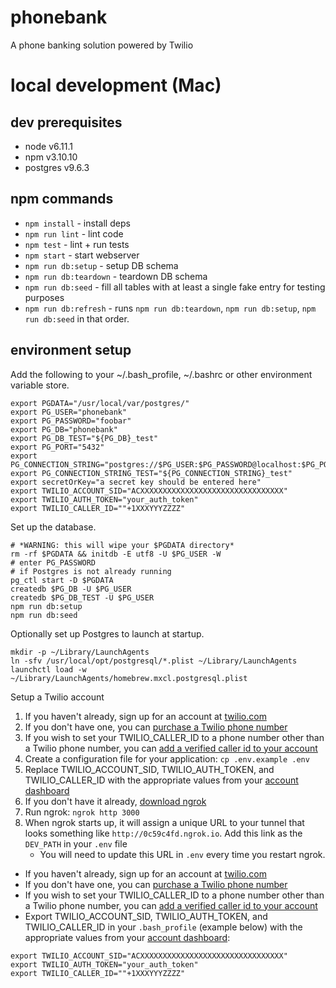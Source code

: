 # phonebank
A phone banking solution powered by Twilio

# local development (Mac)

## dev prerequisites
- node v6.11.1
- npm v3.10.10
- postgres v9.6.3

## npm commands
- `npm install` - install deps
- `npm run lint` - lint code
- `npm test` - lint + run tests
- `npm start` - start webserver
- `npm run db:setup` - setup DB schema
- `npm run db:teardown` - teardown DB schema
- `npm run db:seed` - fill all tables with at least a single fake entry for testing purposes
- `npm run db:refresh` - runs `npm run db:teardown`, `npm run db:setup`, `npm run db:seed` in that order.

## environment setup
Add the following to your ~/.bash_profile, ~/.bashrc or other environment variable store.
```
export PGDATA="/usr/local/var/postgres/"
export PG_USER="phonebank"
export PG_PASSWORD="foobar"
export PG_DB="phonebank"
export PG_DB_TEST="${PG_DB}_test"
export PG_PORT="5432"
export PG_CONNECTION_STRING="postgres://$PG_USER:$PG_PASSWORD@localhost:$PG_PORT/$PG_DB"
export PG_CONNECTION_STRING_TEST="${PG_CONNECTION_STRING}_test"
export secretOrKey="a secret key should be entered here"
export TWILIO_ACCOUNT_SID="ACXXXXXXXXXXXXXXXXXXXXXXXXXXXXXXXX"
export TWILIO_AUTH_TOKEN="your_auth_token"
export TWILIO_CALLER_ID=""+1XXXYYYZZZZ"
```

Set up the database.
```
# *WARNING: this will wipe your $PGDATA directory*
rm -rf $PGDATA && initdb -E utf8 -U $PG_USER -W
# enter PG_PASSWORD
# if Postgres is not already running
pg_ctl start -D $PGDATA
createdb $PG_DB -U $PG_USER
createdb $PG_DB_TEST -U $PG_USER
npm run db:setup
npm run db:seed
```

Optionally set up Postgres to launch at startup.
```
mkdir -p ~/Library/LaunchAgents
ln -sfv /usr/local/opt/postgresql/*.plist ~/Library/LaunchAgents
launchctl load -w ~/Library/LaunchAgents/homebrew.mxcl.postgresql.plist
```

Setup a Twilio account

1. If you haven't already, sign up for an account at [twilio.com](https://www.twilio.com)
2. If you don't have one, you can [purchase a Twilio phone number](https://www.twilio.com/console/phone-numbers/search)
3. If you wish to set your TWILIO_CALLER_ID to a phone number other than a Twilio phone number, you can [add a verified caller id to your account](https://www.twilio.com/console/phone-numbers/verified)
4. Create a configuration file for your application:
`cp .env.example .env`
5. Replace TWILIO_ACCOUNT_SID, TWILIO_AUTH_TOKEN, and TWILIO_CALLER_ID with the appropriate values from your [account dashboard](https://www.twilio.com/user/account)
6. If you don't have it already, [download ngrok](https://ngrok.com/)
7. Run ngrok:
`ngrok http 3000`
8. When ngrok starts up, it will assign a unique URL to your tunnel that looks something like `http://0c59c4fd.ngrok.io`. Add this link as the `DEV_PATH` in your `.env` file
   * You will need to update this URL in `.env` every time you restart ngrok.

- If you haven't already, sign up for an account at [twilio.com](https://www.twilio.com)
- If you don't have one, you can [purchase a Twilio phone number](https://www.twilio.com/console/phone-numbers/search)
- If you wish to set your TWILIO_CALLER_ID to a phone number other than a Twilio phone number, you can [add a verified caller id to your account](https://www.twilio.com/console/phone-numbers/verified)
- Export TWILIO_ACCOUNT_SID, TWILIO_AUTH_TOKEN, and TWILIO_CALLER_ID in your `.bash_profile` (example below) with the appropriate values from your [account dashboard](https://www.twilio.com/user/account):
```
export TWILIO_ACCOUNT_SID="ACXXXXXXXXXXXXXXXXXXXXXXXXXXXXXXXX"
export TWILIO_AUTH_TOKEN="your_auth_token"
export TWILIO_CALLER_ID=""+1XXXYYYZZZZ"
```
